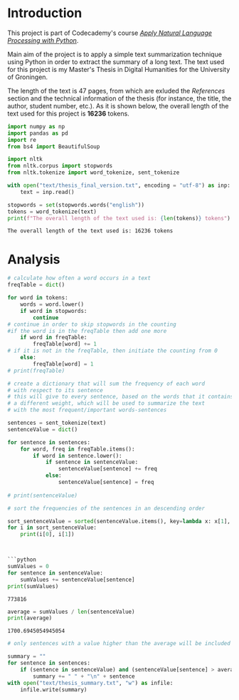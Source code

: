 # Introduction

This project is part of Codecademy's course [*Apply Natural Language Processing with Python*](https://www.codecademy.com/learn/paths/natural-language-processing).

Main aim of the project is to apply a simple text summarization technique using Python in order to extract the summary of a long text. The text used for this project is my Master's Thesis in Digital Humanities for the University of Groningen.

The length of the text is 47 pages, from which are exluded the *References* section and the technical information of the thesis (for instance, the title, the author, student number, etc.). As it is shown below, the overall length of the text used for this project is **16236** tokens.


```python
import numpy as np
import pandas as pd
import re
from bs4 import BeautifulSoup

import nltk
from nltk.corpus import stopwords
from nltk.tokenize import word_tokenize, sent_tokenize
```


```python
with open("text/thesis_final_version.txt", encoding = "utf-8") as inp:
    text = inp.read()
```


```python
stopwords = set(stopwords.words("english"))
tokens = word_tokenize(text)
print(f"The overall length of the text used is: {len(tokens)} tokens")
```

    The overall length of the text used is: 16236 tokens


# Analysis


```python
# calculate how often a word occurs in a text
freqTable = dict()

for word in tokens:
    words = word.lower()
    if word in stopwords:
        continue
# continue in order to skip stopwords in the counting
#if the word is in the freqTable then add one more
    if word in freqTable:
        freqTable[word] += 1
# if it is not in the freqTable, then initiate the counting from 0
    else:
        freqTable[word] = 1
# print(freqTable)
```


```python
# create a dictionary that will sum the frequency of each word
# with respect to its sentence
# this will give to every sentence, based on the words that it contains
# a different weight, which will be used to summarize the text
# with the most frequent/important words-sentences

sentences = sent_tokenize(text)
sentenceValue = dict()

for sentence in sentences:
    for word, freq in freqTable.items():
        if word in sentence.lower():
            if sentence in sentenceValue:
                sentenceValue[sentence] += freq
            else:
                sentenceValue[sentence] = freq
                
# print(sentenceValue)
```


```python
# sort the frequencies of the sentences in an descending order

sort_sentenceValue = sorted(sentenceValue.items(), key=lambda x: x[1], reverse=True)
for i in sort_sentenceValue:
    print(i[0], i[1])



```python
sumValues = 0
for sentence in sentenceValue:
    sumValues += sentenceValue[sentence]
print(sumValues)
```

    773816



```python
average = sumValues / len(sentenceValue)
print(average)
```

    1700.6945054945054



```python
# only sentences with a value higher than the average will be included to the summary

summary = ""
for sentence in sentences:
    if (sentence in sentenceValue) and (sentenceValue[sentence] > average):
        summary += " " + "\n" + sentence
with open("text/thesis_summary.txt", "w") as infile:
    infile.write(summary)
```
